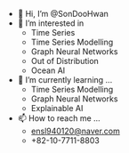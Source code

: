 - 👋 Hi, I’m @SonDooHwan
- 👀 I’m interested in 
  - Time Series  
  - Time Series Modelling  
  - Graph Neural Networks  
  - Out of Distribution  
  - Ocean AI  
- 🌱 I’m currently learning ...
  - Time Series Modelling  
  - Graph Neural Networks
  - Explainable AI
- 📫 How to reach me ...
  - ensl940120@naver.com
  - +82-10-7711-8803
    
<!---
SonDooHwan/SonDooHwan is a ✨ special ✨ repository because its `README.md` (this file) appears on your GitHub profile.
You can click the Preview link to take a look at your changes.
--->
